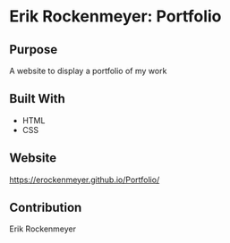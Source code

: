 # Erik Rockenmeyer: Portfolio

## Purpose
A website to display a portfolio of my work

## Built With
* HTML
* CSS

## Website
https://erockenmeyer.github.io/Portfolio/

## Contribution
Erik Rockenmeyer